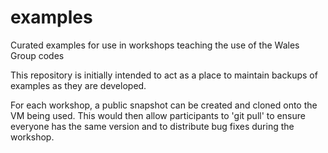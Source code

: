 # examples
Curated examples for use in workshops teaching the use of the Wales Group codes

This repository is initially intended to act as a place to maintain backups of examples as they are developed.

For each workshop, a public snapshot can be created and cloned onto the VM being used. This would then allow participants to 'git pull' to ensure everyone has the same version and to distribute bug fixes during the workshop.
